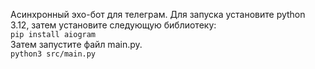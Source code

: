 Асинхронный эхо-бот для телеграм.
Для запуска установите python 3.12, затем установите следующую библиотеку: \
`pip install aiogram` \
Затем запустите файл main.py. \
`python3 src/main.py`
